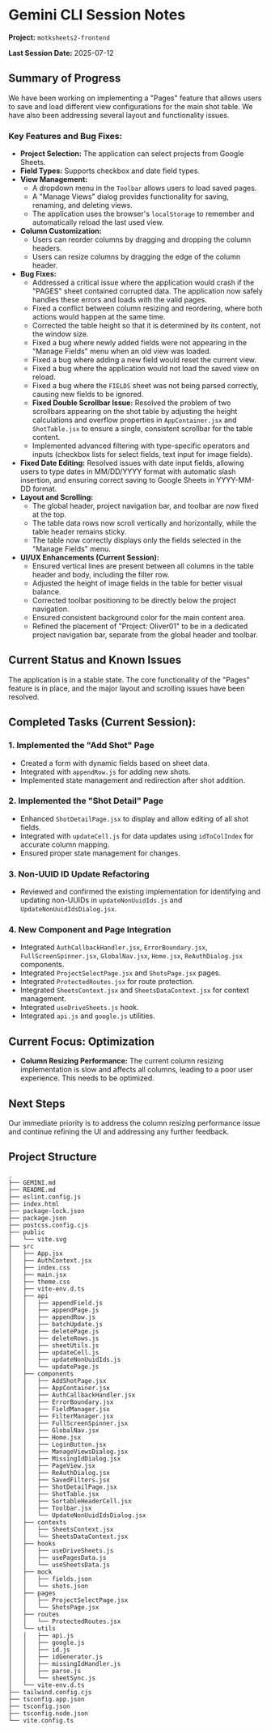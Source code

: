 # Gemini CLI Session Notes

**Project:** `motksheets2-frontend`

**Last Session Date:** 2025-07-12

## Summary of Progress

We have been working on implementing a "Pages" feature that allows users to save and load different view configurations for the main shot table. We have also been addressing several layout and functionality issues.

### Key Features and Bug Fixes:

*   **Project Selection:** The application can select projects from Google Sheets.
*   **Field Types:** Supports checkbox and date field types.
*   **View Management:**
    *   A dropdown menu in the `Toolbar` allows users to load saved pages.
    *   A "Manage Views" dialog provides functionality for saving, renaming, and deleting views.
    *   The application uses the browser's `localStorage` to remember and automatically reload the last used view.
*   **Column Customization:**
    *   Users can reorder columns by dragging and dropping the column headers.
    *   Users can resize columns by dragging the edge of the column header.
*   **Bug Fixes:**
    *   Addressed a critical issue where the application would crash if the "PAGES" sheet contained corrupted data. The application now safely handles these errors and loads with the valid pages.
    *   Fixed a conflict between column resizing and reordering, where both actions would happen at the same time.
    *   Corrected the table height so that it is determined by its content, not the window size.
    *   Fixed a bug where newly added fields were not appearing in the "Manage Fields" menu when an old view was loaded.
    *   Fixed a bug where adding a new field would reset the current view.
    *   Fixed a bug where the application would not load the saved view on reload.
    *   Fixed a bug where the `FIELDS` sheet was not being parsed correctly, causing new fields to be ignored.
    *   **Fixed Double Scrollbar Issue:** Resolved the problem of two scrollbars appearing on the shot table by adjusting the height calculations and overflow properties in `AppContainer.jsx` and `ShotTable.jsx` to ensure a single, consistent scrollbar for the table content.
    *   Implemented advanced filtering with type-specific operators and inputs (checkbox lists for select fields, text input for image fields).
*   **Fixed Date Editing:** Resolved issues with date input fields, allowing users to type dates in MM/DD/YYYY format with automatic slash insertion, and ensuring correct saving to Google Sheets in YYYY-MM-DD format.
*   **Layout and Scrolling:**
    *   The global header, project navigation bar, and toolbar are now fixed at the top.
    *   The table data rows now scroll vertically and horizontally, while the table header remains sticky.
    *   The table now correctly displays only the fields selected in the "Manage Fields" menu.
*   **UI/UX Enhancements (Current Session):**
    *   Ensured vertical lines are present between all columns in the table header and body, including the filter row.
    *   Adjusted the height of image fields in the table for better visual balance.
    *   Corrected toolbar positioning to be directly below the project navigation.
    *   Ensured consistent background color for the main content area.
    *   Refined the placement of "Project: Oliver01" to be in a dedicated project navigation bar, separate from the global header and toolbar.

## Current Status and Known Issues

The application is in a stable state. The core functionality of the "Pages" feature is in place, and the major layout and scrolling issues have been resolved.

## Completed Tasks (Current Session):

### 1. Implemented the "Add Shot" Page
*   Created a form with dynamic fields based on sheet data.
*   Integrated with `appendRow.js` for adding new shots.
*   Implemented state management and redirection after shot addition.

### 2. Implemented the "Shot Detail" Page
*   Enhanced `ShotDetailPage.jsx` to display and allow editing of all shot fields.
*   Integrated with `updateCell.js` for data updates using `idToColIndex` for accurate column mapping.
*   Ensured proper state management for changes.

### 3. Non-UUID ID Update Refactoring
*   Reviewed and confirmed the existing implementation for identifying and updating non-UUIDs in `updateNonUuidIds.js` and `UpdateNonUuidIdsDialog.jsx`.

### 4. New Component and Page Integration
*   Integrated `AuthCallbackHandler.jsx`, `ErrorBoundary.jsx`, `FullScreenSpinner.jsx`, `GlobalNav.jsx`, `Home.jsx`, `ReAuthDialog.jsx` components.
*   Integrated `ProjectSelectPage.jsx` and `ShotsPage.jsx` pages.
*   Integrated `ProtectedRoutes.jsx` for route protection.
*   Integrated `SheetsContext.jsx` and `SheetsDataContext.jsx` for context management.
*   Integrated `useDriveSheets.js` hook.
*   Integrated `api.js` and `google.js` utilities.

## Current Focus: Optimization

*   **Column Resizing Performance:** The current column resizing implementation is slow and affects all columns, leading to a poor user experience. This needs to be optimized.

## Next Steps

Our immediate priority is to address the column resizing performance issue and continue refining the UI and addressing any further feedback.

## Project Structure

```
.
├── GEMINI.md
├── README.md
├── eslint.config.js
├── index.html
├── package-lock.json
├── package.json
├── postcss.config.cjs
├── public
│   └── vite.svg
├── src
│   ├── App.jsx
│   ├── AuthContext.jsx
│   ├── index.css
│   ├── main.jsx
│   ├── theme.css
│   ├── vite-env.d.ts
│   ├── api
│   │   ├── appendField.js
│   │   ├── appendPage.js
│   │   ├── appendRow.js
│   │   ├── batchUpdate.js
│   │   ├── deletePage.js
│   │   ├── deleteRows.js
│   │   ├── sheetUtils.js
│   │   ├── updateCell.js
│   │   ├── updateNonUuidIds.js
│   │   └── updatePage.js
│   ├── components
│   │   ├── AddShotPage.jsx
│   │   ├── AppContainer.jsx
│   │   ├── AuthCallbackHandler.jsx
│   │   ├── ErrorBoundary.jsx
│   │   ├── FieldManager.jsx
│   │   ├── FilterManager.jsx
│   │   ├── FullScreenSpinner.jsx
│   │   ├── GlobalNav.jsx
│   │   ├── Home.jsx
│   │   ├── LoginButton.jsx
│   │   ├── ManageViewsDialog.jsx
│   │   ├── MissingIdDialog.jsx
│   │   ├── PageView.jsx
│   │   ├── ReAuthDialog.jsx
│   │   ├── SavedFilters.jsx
│   │   ├── ShotDetailPage.jsx
│   │   ├── ShotTable.jsx
│   │   ├── SortableHeaderCell.jsx
│   │   ├── Toolbar.jsx
│   │   └── UpdateNonUuidIdsDialog.jsx
│   ├── contexts
│   │   ├── SheetsContext.jsx
│   │   └── SheetsDataContext.jsx
│   ├── hooks
│   │   ├── useDriveSheets.js
│   │   ├── usePagesData.js
│   │   └── useSheetsData.js
│   ├── mock
│   │   ├── fields.json
│   │   └── shots.json
│   ├── pages
│   │   ├── ProjectSelectPage.jsx
│   │   └── ShotsPage.jsx
│   ├── routes
│   │   └── ProtectedRoutes.jsx
│   └── utils
│   │   ├── api.js
│   │   ├── google.js
│   │   ├── id.js
│   │   ├── idGenerator.js
│   │   ├── missingIdHandler.js
│   │   ├── parse.js
│   │   └── sheetSync.js
│   └── vite-env.d.ts
├── tailwind.config.cjs
├── tsconfig.app.json
├── tsconfig.json
├── tsconfig.node.json
└── vite.config.ts
```